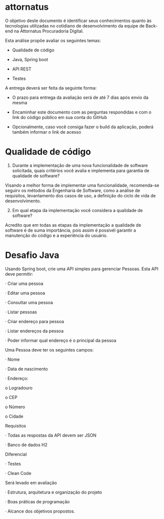 # attornatus
O objetivo deste documento é identificar seus conhecimentos quanto às tecnologias utilizadas no cotidiano de desenvolvimento da equipe de Back-end na Attornatus Procuradoria Digital.

Esta análise propõe avaliar os seguintes temas:

- Qualidade de código

- Java, Spring boot

- API REST

- Testes

A entrega deverá ser feita da seguinte forma:

- O prazo para entrega da avaliação será de até 7 dias após envio da mesma

- Encaminhar este documento com as perguntas respondidas e com o link do código público em sua conta do GitHub

- Opcionalmente, caso você consiga fazer o build da aplicação, poderá também informar o link de acesso

# Qualidade de código

1. Durante a implementação de uma nova funcionalidade de software solicitada, quais critérios você avalia e implementa para garantia de qualidade de software?

Visando a melhor forma de implementar uma funcionalidade, recomenda-se seguirv os métodos da Engenharia de Software, como a análise de requisitos,  levantamento dos casos de uso, a definição do ciclo de vida de desenvolvimento.

2. Em qual etapa da implementação você considera a qualidade de software?

Acredito que em todas as etapas da implementação a qualidade de software é de suma importância, pois assim é possivél garantir a manutenção do código e a experiência do usuário.

# Desafio Java

Usando Spring boot, crie uma API simples para gerenciar Pessoas. Esta API deve permitir:

· Criar uma pessoa

· Editar uma pessoa

· Consultar uma pessoa

· Listar pessoas

· Criar endereço para pessoa

· Listar endereços da pessoa

· Poder informar qual endereço é o principal da pessoa

Uma Pessoa deve ter os seguintes campos:

· Nome

· Data de nascimento

· Endereço:

o Logradouro

o CEP

o Número

o Cidade

Requisitos

· Todas as respostas da API devem ser JSON

· Banco de dados H2

Diferencial

· Testes

· Clean Code

Será levado em avaliação

· Estrutura, arquitetura e organização do projeto

· Boas práticas de programação

· Alcance dos objetivos propostos.
